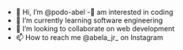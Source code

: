 - 👋 Hi, I’m @podo-abel
-👀 am interested in coding 
- 🌱 I’m currently learning software engineering 
- 💞️ I’m looking to collaborate on web development 
- 📫 How to reach me @abela_jr_ on Instagram 

<!---
podo-abel/podo-abel is a ✨ special ✨ repository because its `README.md` (this file) appears on your GitHub profile.
You can click the Preview link to take a look at your changes.
--->
